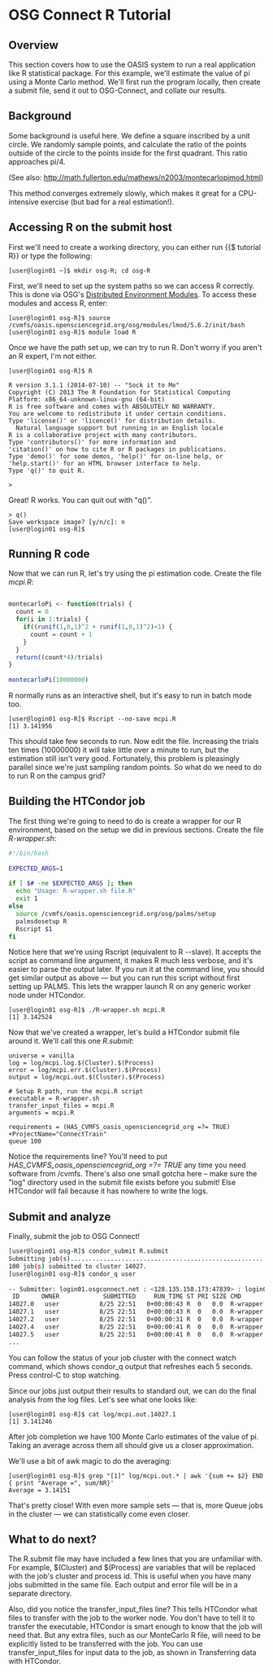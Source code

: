 OSG Connect R Tutorial
======================

Overview
--------
This section covers how to use the OASIS system to run a real application like R statistical package. For this example, we'll estimate the value of pi using a Monte Carlo method. We'll first run the program locally, then create a submit file, send it out to OSG-Connect, and collate our results.

Background
----------
Some background is useful here. We define a square inscribed by a unit circle. We randomly sample points, and calculate the ratio of the points outside of the circle to the points inside for the first quadrant. This ratio approaches pi/4.

(See also: http://math.fullerton.edu/mathews/n2003/montecarlopimod.html)

This method converges extremely slowly, which makes it great for a CPU-intensive exercise (but bad for a real estimation!).

Accessing R on the submit host
------------------------------
First we'll need to create a working directory, you can either run {{$ tutorial R}} or type the following:
````
[user@login01 ~]$ mkdir osg-R; cd osg-R
````

First, we'll need to set up the system paths so we can access R correctly. This is done via OSG's [Distributed Environment Modules](https://confluence.grid.iu.edu/display/CON/Distributed+Environment+Modules). To access these modules and access R, enter:
````
[user@login01 osg-R]$ source /cvmfs/oasis.opensciencegrid.org/osg/modules/lmod/5.6.2/init/bash
[user@login01 osg-R]$ module load R
````

Once we have the path set up, we can try to run R. Don't worry if you aren't an R expert, I'm not either.
````
[user@login01 osg-R]$ R
 
R version 3.1.1 (2014-07-10) -- "Sock it to Me"
Copyright (C) 2013 The R Foundation for Statistical Computing
Platform: x86_64-unknown-linux-gnu (64-bit)
R is free software and comes with ABSOLUTELY NO WARRANTY.
You are welcome to redistribute it under certain conditions.
Type 'license()' or 'licence()' for distribution details.
  Natural language support but running in an English locale
R is a collaborative project with many contributors.
Type 'contributors()' for more information and
'citation()' on how to cite R or R packages in publications.
Type 'demo()' for some demos, 'help()' for on-line help, or
'help.start()' for an HTML browser interface to help.
Type 'q()' to quit R.
 
>
````

Great! R works. You can quit out with "q()". 
````
> q()
Save workspace image? [y/n/c]: n
[user@login01 osg-R]$
````

Running R code
--------------

Now that we can run R, let's try using the pi estimation code. Create the file *mcpi.R*:
````R

montecarloPi <- function(trials) {
  count = 0
  for(i in 1:trials) {
    if((runif(1,0,1)^2 + runif(1,0,1)^2)<1) {
      count = count + 1
    }
  }
  return((count*4)/trials)
}
 
montecarloPi(10000000)
````

R normally runs as an interactive shell, but it's easy to run in batch mode too.
````
[user@login01 osg-R]$ Rscript --no-save mcpi.R
[1] 3.141956
````

This should take few seconds to run. Now edit the file. Increasing the trials ten times (10000000) it will take little over a minute to run, but the estimation still isn't very good. Fortunately, this problem is pleasingly parallel since we're just sampling random points. So what do we need to do to run R on the campus grid?

Building the HTCondor job
-------------------------
The first thing we're going to need to do is create a wrapper for our R environment, based on the setup we did in previous sections. Create the file *R-wrapper.sh*:
````bash
#!/bin/bash
 
EXPECTED_ARGS=1
 
if [ $# -ne $EXPECTED_ARGS ]; then
  echo "Usage: R-wrapper.sh file.R"
  exit 1
else
  source /cvmfs/oasis.opensciencegrid.org/osg/palms/setup
  palmsdosetup R
  Rscript $1
fi
````

Notice here that we're using Rscript (equivalent to R --slave). It accepts the script as command line argument, it makes R much less verbose, and it's easier to parse the output later. If you run it at the command line, you should get similar output as above — but you can run this script without first setting up PALMS. This lets the wrapper launch R on any generic worker node under HTCondor.
````
[user@login01 osg-R]$ ./R-wrapper.sh mcpi.R
[1] 3.142524
````

Now that we've created a wrapper, let's build a HTCondor submit file around it. We'll call this one *R.submit*:
````
universe = vanilla
log = log/mcpi.log.$(Cluster).$(Process)
error = log/mcpi.err.$(Cluster).$(Process)
output = log/mcpi.out.$(Cluster).$(Process)
 
# Setup R path, run the mcpi.R script
executable = R-wrapper.sh
transfer_input_files = mcpi.R
arguments = mcpi.R
 
requirements = (HAS_CVMFS_oasis_opensciencegrid_org =?= TRUE)
+ProjectName="ConnectTrain"
queue 100 
````

Notice the requirements line? You'll need to put *HAS_CVMFS_oasis_opensciencegrid_org =?= TRUE* any time you need software from /cvmfs. There's also one small gotcha here – make sure the "log" directory used in the submit file exists before you submit! Else HTCondor will fail because it has nowhere to write the logs.

Submit and analyze
------------------
Finally, submit the job to OSG Connect!
````bash
[user@login01 osg-R]$ condor_submit R.submit
Submitting job(s)....................................................................................................
100 job(s) submitted to cluster 14027.
[user@login01 osg-R]$ condor_q user
 
-- Submitter: login01.osgconnect.net : <128.135.158.173:47839> : login01.osgconnect.net
 ID      OWNER            SUBMITTED     RUN_TIME ST PRI SIZE CMD
14027.0   user           8/25 22:51   0+00:00:43 R  0   0.0  R-wrapper.sh mcpi.
14027.1   user           8/25 22:51   0+00:00:43 R  0   0.0  R-wrapper.sh mcpi.
14027.2   user           8/25 22:51   0+00:00:31 R  0   0.0  R-wrapper.sh mcpi.
14027.4   user           8/25 22:51   0+00:00:41 R  0   0.0  R-wrapper.sh mcpi.
14027.5   user           8/25 22:51   0+00:00:41 R  0   0.0  R-wrapper.sh mcpi.
...
````

You can follow the status of your job cluster with the connect watch command, which shows condor_q output that refreshes each 5 seconds.  Press control-C to stop watching.

Since our jobs just output their results to standard out, we can do the final analysis from the log files. Let's see what one looks like:
````
[user@login01 osg-R]$ cat log/mcpi.out.14027.1
[1] 3.141246
````

After job completion we have 100 Monte Carlo estimates of the value of pi. Taking an average across them all should give us a closer approximation.

We'll use a bit of awk magic to do the averaging:
````
[user@login01 osg-R]$ grep "[1]" log/mcpi.out.* | awk '{sum += $2} END { print "Average =", sum/NR}'
Average = 3.14151
````

That's pretty close! With even more sample sets — that is, more Queue jobs in the cluster — we can statistically come even closer.

What to do next?
----------------
The R.submit file may have included a few lines that you are unfamiliar with.  For example, $(Cluster) and $(Process) are variables that will be replaced with the job's cluster and process id.  This is useful when you have many jobs submitted in the same file.  Each output and error file will be in a separate directory.

Also, did you notice the transfer_input_files line?  This tells HTCondor what files to transfer with the job to the worker node.  You don't have to tell it to transfer the executable, HTCondor is smart enough to know that the job will need that.  But any extra files, such as our MonteCarlo R file, will need to be explicitly listed to be transferred with the job.  You can use transfer_input_files for input data to the job, as shown in Transferring data with HTCondor.
